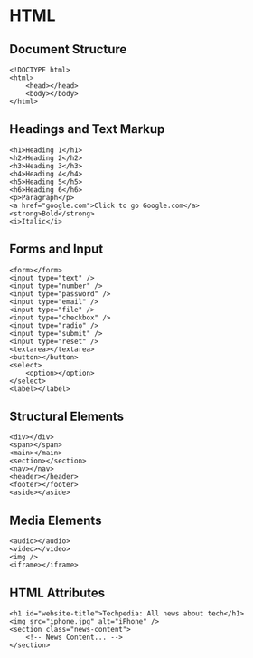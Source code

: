 # HTML

## Document Structure

```
<!DOCTYPE html>
<html>
    <head></head>
    <body></body>
</html>
```

## Headings and Text Markup

```
<h1>Heading 1</h1>
<h2>Heading 2</h2>
<h3>Heading 3</h3>
<h4>Heading 4</h4>
<h5>Heading 5</h5>
<h6>Heading 6</h6>
<p>Paragraph</p>
<a href="google.com">Click to go Google.com</a>
<strong>Bold</strong>
<i>Italic</i>
```

## Forms and Input

```
<form></form>
<input type="text" />
<input type="number" />
<input type="password" />
<input type="email" />
<input type="file" />
<input type="checkbox" />
<input type="radio" />
<input type="submit" />
<input type="reset" />
<textarea></textarea>
<button></button>
<select>
    <option></option>
</select>
<label></label>
```

## Structural Elements

```
<div></div>
<span></span>
<main></main>
<section></section>
<nav></nav>
<header></header>
<footer></footer>
<aside></aside>
```

## Media Elements

```
<audio></audio>
<video></video>
<img />
<iframe></iframe>
```

## HTML Attributes

```
<h1 id="website-title">Techpedia: All news about tech</h1>
<img src="iphone.jpg" alt="iPhone" />
<section class="news-content">
    <!-- News Content... -->
</section>
```
